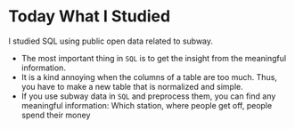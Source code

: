 # Today What I Studied

I studied SQL using public open data related to subway.

- The most important thing in `SQL` is to get the insight from the meaningful information.
- It is a kind annoying when the columns of a table are too much. Thus, you have to make a new table that is normalized and simple.
- If you use subway data in `SQL` and preprocess them, you can find any meaningful information:  Which station, where people get off, people spend their money

